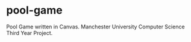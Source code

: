 # pool-game
Pool Game written in Canvas. Manchester University Computer Science Third Year Project.
